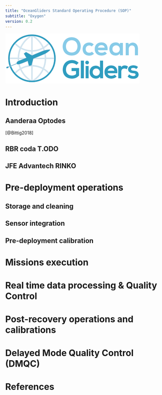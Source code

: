 ```yaml
---
title: "OceanGliders Standard Operating Procedure (SOP)"
subtitle: "Oxygen"
version: 0.2
---
```


![](images/logo-ocean-gliders.png)

# Introduction

## Aanderaa Optodes

[@Bittig2018]

## RBR coda T.ODO

## JFE Advantech RINKO

# Pre-deployment operations

## Storage and cleaning

## Sensor integration

## Pre-deployment calibration

# Missions execution

# Real time data processing & Quality Control

# Post-recovery operations and calibrations

# Delayed Mode Quality Control (DMQC)

# References
